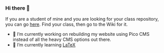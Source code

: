 ### Hi there 👋

If you are a student of mine and you are looking for your class repository, you can go [here](https://github.com/johnfraserss).  Find your class, then go to the Wiki for it.

- 🔭 I’m currently working on rebuilding my website using Pico CMS instead of all the heavy CMS options out there.
- 🌱 I’m currently learning [LaTeX](https://www.latex-project.org/)

<!--
**mrseidel/mrseidel** is a ✨ _special_ ✨ repository because its `README.md` (this file) appears on your GitHub profile.

Here are some ideas to get you started:

- 🔭 I’m currently working on ...
- 🌱 I’m currently learning ...
- 👯 I’m looking to collaborate on ...
- 🤔 I’m looking for help with ...
- 💬 Ask me about ...
- 📫 How to reach me: ...
- 😄 Pronouns: ...
- ⚡ Fun fact: ...
-->
